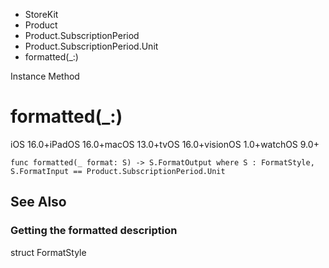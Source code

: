 

- StoreKit
- Product
- Product.SubscriptionPeriod
- Product.SubscriptionPeriod.Unit
-  formatted(\_:) 

Instance Method

# formatted(\_:)

iOS 16.0+iPadOS 16.0+macOS 13.0+tvOS 16.0+visionOS 1.0+watchOS 9.0+

``` source
func formatted(_ format: S) -> S.FormatOutput where S : FormatStyle, S.FormatInput == Product.SubscriptionPeriod.Unit
```

## See Also

### Getting the formatted description

struct FormatStyle

